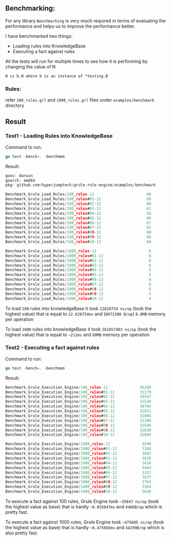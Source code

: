Benchmarking:
--
For any library `Benchmarking` is very much required in terms of evaluating the performance and helps us to improve the performance better.

I have benchmarked two things:
* Loading rules into KnowledgeBase
* Executing a fact against rules

All the tests will run for multiple times to see how it is performing by changing the value of N 

`N is b.N where b is an instance of *testing.B`

### Rules:
refer `100_rules.grl` and `1000_rules.grl` files under `examples/benchmark` directory


Result 
-- 

### Test1 - Loading Rules into KnowledgeBase
Command to run: 
```go
go test -bench=. -benchmem
```

Result:
```go
goos: darwin
goarch: amd64
pkg: github.com/hyperjumptech/grule-rule-engine/examples/benchmark

Benchmark_Grule_Load_Rules/100_rules-12                       60          20968700 ns/op         8871574 B/op     216554 allocs/op
Benchmark_Grule_Load_Rules/100_rules#01-12                    60          20800060 ns/op         8871255 B/op     216552 allocs/op
Benchmark_Grule_Load_Rules/100_rules#02-12                    60          21284699 ns/op         8871410 B/op     216553 allocs/op
Benchmark_Grule_Load_Rules/100_rules#03-12                    61          20414968 ns/op         8871317 B/op     216552 allocs/op
Benchmark_Grule_Load_Rules/100_rules#04-12                    58          20618596 ns/op         8871612 B/op     216554 allocs/op
Benchmark_Grule_Load_Rules/100_rules#05-12                    60          21217303 ns/op         8871294 B/op     216552 allocs/op
Benchmark_Grule_Load_Rules/100_rules#06-12                    67          21312189 ns/op         8871592 B/op     216554 allocs/op
Benchmark_Grule_Load_Rules/100_rules#07-12                    61          20592475 ns/op         8871213 B/op     216552 allocs/op
Benchmark_Grule_Load_Rules/100_rules#08-12                    60          22628754 ns/op         8871388 B/op     216553 allocs/op
Benchmark_Grule_Load_Rules/100_rules#09-12                    68          21192157 ns/op         8871223 B/op     216552 allocs/op
Benchmark_Grule_Load_Rules/100_rules#10-12                    60          21242572 ns/op         8871226 B/op     216552 allocs/op

Benchmark_Grule_Load_Rules/1000_rules-12                       6         209761389 ns/op        88641262 B/op    2141287 allocs/op
Benchmark_Grule_Load_Rules/1000_rules#01-12                    6         204268674 ns/op        88644670 B/op    2141304 allocs/op
Benchmark_Grule_Load_Rules/1000_rules#02-12                    6         210895687 ns/op        88639476 B/op    2141278 allocs/op
Benchmark_Grule_Load_Rules/1000_rules#03-12                    6         214102248 ns/op        88642209 B/op    2141293 allocs/op
Benchmark_Grule_Load_Rules/1000_rules#04-12                    5         268977045 ns/op        88639793 B/op    2141279 allocs/op
Benchmark_Grule_Load_Rules/1000_rules#05-12                    5         211837045 ns/op        88641822 B/op    2141289 allocs/op
Benchmark_Grule_Load_Rules/1000_rules#06-12                    6         221863753 ns/op        88642209 B/op    2141293 allocs/op
Benchmark_Grule_Load_Rules/1000_rules#07-12                    6         223676073 ns/op        88643585 B/op    2141299 allocs/op
Benchmark_Grule_Load_Rules/1000_rules#08-12                    6         224317362 ns/op        88643070 B/op    2141297 allocs/op
Benchmark_Grule_Load_Rules/1000_rules#09-12                    5         241930711 ns/op        88641422 B/op    2141289 allocs/op
Benchmark_Grule_Load_Rules/1000_rules#10-12                    4         261857403 ns/op        88637592 B/op    2141269 allocs/op

```

To load `100` rules into knowledgeBase it took `22628754 ns/op` (took the highest value) that is equal to `22.628754ms` and (`8871388 B/op`) `8.8MB` memory per operation

To load `1000` rules into knowledgeBase it took `261857403 ns/op` (took the highest value) that is equal to `~211ms` and `88MB` memory per operation

### Test2 - Executing a fact against rules
Command to run: 
```go
go test -bench=. -benchmem
```

Result:
```go
Benchmark_Grule_Execution_Engine/100_rules-12              36260             33049 ns/op            4374 B/op         77 allocs/op
Benchmark_Grule_Execution_Engine/100_rules#01-12           31179             33153 ns/op            4428 B/op         78 allocs/op
Benchmark_Grule_Execution_Engine/100_rules#02-12           30547             34040 ns/op            4418 B/op         79 allocs/op
Benchmark_Grule_Execution_Engine/100_rules#03-12           31520             33168 ns/op            4417 B/op         78 allocs/op
Benchmark_Grule_Execution_Engine/100_rules#04-12           30784             34392 ns/op            4438 B/op         79 allocs/op
Benchmark_Grule_Execution_Engine/100_rules#05-12           31651             33713 ns/op            4368 B/op         78 allocs/op
Benchmark_Grule_Execution_Engine/100_rules#06-12           31008             33189 ns/op            4374 B/op         78 allocs/op
Benchmark_Grule_Execution_Engine/100_rules#07-12           31280             35847 ns/op            4466 B/op         78 allocs/op
Benchmark_Grule_Execution_Engine/100_rules#08-12           32546             34744 ns/op            4360 B/op         78 allocs/op
Benchmark_Grule_Execution_Engine/100_rules#09-12           32839             35002 ns/op            4471 B/op         78 allocs/op
Benchmark_Grule_Execution_Engine/100_rules#10-12           31684             32847 ns/op            4368 B/op         78 allocs/op

Benchmark_Grule_Execution_Engine/1000_rules-12              3590            339138 ns/op           43116 B/op        671 allocs/op
Benchmark_Grule_Execution_Engine/1000_rules#01-12           3368            318206 ns/op           44745 B/op        710 allocs/op
Benchmark_Grule_Execution_Engine/1000_rules#02-12           3685            314999 ns/op           42480 B/op        656 allocs/op
Benchmark_Grule_Execution_Engine/1000_rules#03-12           3620            332785 ns/op           42911 B/op        666 allocs/op
Benchmark_Grule_Execution_Engine/1000_rules#04-12           3426            475685 ns/op           44299 B/op        700 allocs/op
Benchmark_Grule_Execution_Engine/1000_rules#05-12           3464            383093 ns/op           44014 B/op        693 allocs/op
Benchmark_Grule_Execution_Engine/1000_rules#06-12           3337            326025 ns/op           44987 B/op        716 allocs/op
Benchmark_Grule_Execution_Engine/1000_rules#07-12           3637            324763 ns/op           42797 B/op        663 allocs/op
Benchmark_Grule_Execution_Engine/1000_rules#08-12           2763            366498 ns/op           50507 B/op        849 allocs/op
Benchmark_Grule_Execution_Engine/1000_rules#09-12           3164            421806 ns/op           46439 B/op        751 allocs/op
Benchmark_Grule_Execution_Engine/1000_rules#10-12           3648            323597 ns/op           42722 B/op        661 allocs/op


```

To execute a fact against 100 rules, Grule Engine took `~35847 ns/op` (took the highest value as base) that is hardly `~0.035847ms` and `4466B/op` which is pretty fast.

To execute a fact against 1000 rules, Grule Engine took `~475685 ns/op` (took the highest value as base) that is hardly `~0.475685ms` and `44299B/op` which is also pretty fast.


